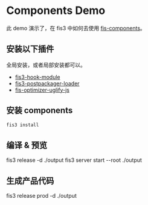 Components Demo
=======================================

此 demo 演示了，在 fis3 中如何去使用 [fis-components](https://github.com/fis-components/components)。

## 安装以下插件
全局安装，或者局部安装都可以。

* [fis3-hook-module](https://github.com/fex-team/fis3-hook-module)
* [fis3-postpackager-loader](https://github.com/fex-team/fis3-postpackager-loader)
* [fis-optimizer-uglify-js](https://github.com/fex-team/fis-optimizer-uglify-js)

## 安装 components

```bash
fis3 install
```

## 编译 & 预览

fis3 release -d ./output
fis3 server start --root ./output

## 生成产品代码

fis3 release prod -d ./output
